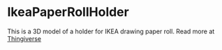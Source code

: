 # IkeaPaperRollHolder

This is a 3D model of a holder for IKEA drawing paper roll. Read more at [Thingiverse](https://www.thingiverse.com/thing:2837074)

